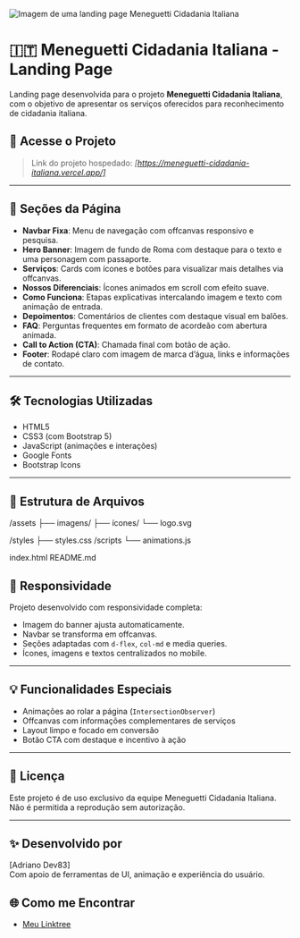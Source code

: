 ![Imagem de uma landing page Meneguetti Cidadania Italiana](https://i.imgur.com/UoqAJvr.png)

# 🇮🇹 Meneguetti Cidadania Italiana - Landing Page

Landing page desenvolvida para o projeto **Meneguetti Cidadania Italiana**, com o objetivo de apresentar os serviços oferecidos para reconhecimento de cidadania italiana.

## 🔗 Acesse o Projeto

> Link do projeto hospedado: _[https://meneguetti-cidadania-italiana.vercel.app/]_

---

## 📌 Seções da Página

- **Navbar Fixa**: Menu de navegação com offcanvas responsivo e pesquisa.
- **Hero Banner**: Imagem de fundo de Roma com destaque para o texto e uma personagem com passaporte.
- **Serviços**: Cards com ícones e botões para visualizar mais detalhes via offcanvas.
- **Nossos Diferenciais**: Ícones animados em scroll com efeito suave.
- **Como Funciona**: Etapas explicativas intercalando imagem e texto com animação de entrada.
- **Depoimentos**: Comentários de clientes com destaque visual em balões.
- **FAQ**: Perguntas frequentes em formato de acordeão com abertura animada.
- **Call to Action (CTA)**: Chamada final com botão de ação.
- **Footer**: Rodapé claro com imagem de marca d’água, links e informações de contato.

---

## 🛠️ Tecnologias Utilizadas

- HTML5
- CSS3 (com Bootstrap 5)
- JavaScript (animações e interações)
- Google Fonts
- Bootstrap Icons

---

## 📁 Estrutura de Arquivos
/assets
├── imagens/
├── ícones/
└── logo.svg

/styles
├── styles.css
/scripts
└── animations.js

index.html
README.md

## 📱 Responsividade

Projeto desenvolvido com responsividade completa:
- Imagem do banner ajusta automaticamente.
- Navbar se transforma em offcanvas.
- Seções adaptadas com `d-flex`, `col-md` e media queries.
- Ícones, imagens e textos centralizados no mobile.

---

## 💡 Funcionalidades Especiais

- Animações ao rolar a página (`IntersectionObserver`)
- Offcanvas com informações complementares de serviços
- Layout limpo e focado em conversão
- Botão CTA com destaque e incentivo à ação

---

## 🧾 Licença

Este projeto é de uso exclusivo da equipe Meneguetti Cidadania Italiana. Não é permitida a reprodução sem autorização.

---

## ✨ Desenvolvido por

[Adriano Dev83]  
Com apoio de ferramentas de UI, animação e experiência do usuário.

## 🌐 Como me Encontrar

- [Meu Linktree](https://linktr.ee/adrianodev83)


